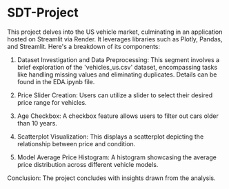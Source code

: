 # SDT-Project
This project delves into the US vehicle market, culminating in an application hosted on Streamlit via Render. It leverages libraries such as Plotly, Pandas, and Streamlit. Here's a breakdown of its components:

1. Dataset Investigation and Data Preprocessing: This segment involves a brief exploration of the 'vehicles_us.csv' dataset, encompassing tasks like handling missing values and eliminating duplicates. Details can be found in the EDA.ipynb file.

2. Price Slider Creation: Users can utilize a slider to select their desired price range for vehicles.

3. Age Checkbox: A checkbox feature allows users to filter out cars older than 10 years.

4. Scatterplot Visualization: This displays a scatterplot depicting the relationship between price and condition.

5. Model Average Price Histogram: A histogram showcasing the average price distribution across different vehicle models.

Conclusion: The project concludes with insights drawn from the analysis.